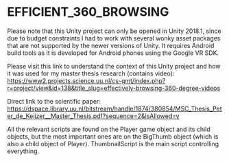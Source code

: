# EFFICIENT_360_BROWSING

Please note that this Unity project can only be opened in Unity 2018.1, since due to
budget constraints I had to work with several wonky asset packages that are not
supported by the newer versions of Unity. It requires Android build tools as it is
developed for Android phones using the Google VR SDK.

Please visit this link to understand the context of this Unity project and how it was
used for my master thesis research (contains video):
https://www2.projects.science.uu.nl/cs-gmt/index.php?r=project/view&id=138&title_slug=effectively-browsing-360-degree-videos

Direct link to the scientific paper:
https://dspace.library.uu.nl/bitstream/handle/1874/380854/MSC_Thesis_Peter_de_Keijzer__Master_Thesis.pdf?sequence=2&isAllowed=y

All the relevant scripts are found on the Player game object and its child objects,
but the most important ones are on the BigThumb object (which is also a child object of
Player). ThumbnailScript is the main script controlling everything.
